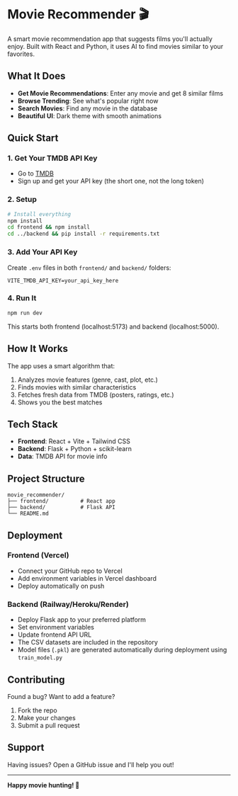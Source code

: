 # Movie Recommender 🎬

A smart movie recommendation app that suggests films you'll actually enjoy. Built with React and Python, it uses AI to find movies similar to your favorites.

## What It Does

- **Get Movie Recommendations**: Enter any movie and get 8 similar films
- **Browse Trending**: See what's popular right now
- **Search Movies**: Find any movie in the database
- **Beautiful UI**: Dark theme with smooth animations

## Quick Start

### 1. Get Your TMDB API Key
- Go to [TMDB](https://www.themoviedb.org/settings/api)
- Sign up and get your API key (the short one, not the long token)

### 2. Setup
```bash
# Install everything
npm install
cd frontend && npm install
cd ../backend && pip install -r requirements.txt
```

### 3. Add Your API Key
Create `.env` files in both `frontend/` and `backend/` folders:
```
VITE_TMDB_API_KEY=your_api_key_here
```

### 4. Run It
```bash
npm run dev
```
This starts both frontend (localhost:5173) and backend (localhost:5000).

## How It Works

The app uses a smart algorithm that:
1. Analyzes movie features (genre, cast, plot, etc.)
2. Finds movies with similar characteristics
3. Fetches fresh data from TMDB (posters, ratings, etc.)
4. Shows you the best matches

## Tech Stack

- **Frontend**: React + Vite + Tailwind CSS
- **Backend**: Flask + Python + scikit-learn
- **Data**: TMDB API for movie info

## Project Structure
```
movie_recommender/
├── frontend/          # React app
├── backend/           # Flask API
└── README.md
```

## Deployment

### Frontend (Vercel)
- Connect your GitHub repo to Vercel
- Add environment variables in Vercel dashboard
- Deploy automatically on push

### Backend (Railway/Heroku/Render)
- Deploy Flask app to your preferred platform
- Set environment variables
- Update frontend API URL
- The CSV datasets are included in the repository
- Model files (`.pkl`) are generated automatically during deployment using `train_model.py`

## Contributing

Found a bug? Want to add a feature? 
1. Fork the repo
2. Make your changes
3. Submit a pull request

## Support

Having issues? Open a GitHub issue and I'll help you out!

---

**Happy movie hunting! 🍿** 